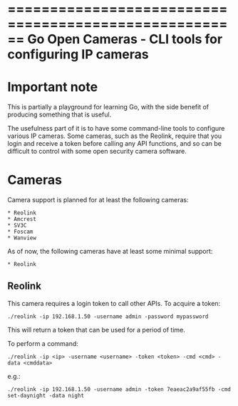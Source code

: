 ======================================================
Go Open Cameras - CLI tools for configuring IP cameras
======================================================

Important note
===============
This is partially a playground for learning Go, with the side benefit of
producing something that is useful.

The usefulness part of it is to have some command-line tools to configure
various IP cameras.  Some cameras, such as the Reolink, require that you
login and receive a token before calling any API functions, and so can be
difficult to control with some open security camera software.


Cameras
=======
Camera support is planned for at least the following cameras:

    * Reolink
    * Amcrest
    * SV3C
    * Foscam
    * Wanview

As of now, the following cameras have at least some minimal support:

    * Reolink



Reolink
-------
This camera requires a login token to call other APIs.  To acquire a token:


    ./reolink -ip 192.168.1.50 -username admin -password mypassword

This will return a token that can be used for a period of time.


To perform a command:

    ./reolink -ip <ip> -username <username> -token <token> -cmd <cmd> -data <cmddata>

e.g.:

    ./reolink -ip 192.168.1.50 -username admin -token 7eaeac2a9af55fb -cmd set-daynight -data night

